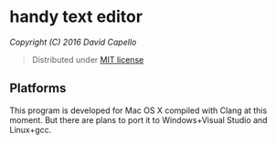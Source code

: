 # handy text editor
*Copyright (C) 2016 David Capello*

> Distributed under [MIT license](LICENSE.txt)

## Platforms

This program is developed for Mac OS X compiled with Clang at this
moment. But there are plans to port it to Windows+Visual Studio and
Linux+gcc.
